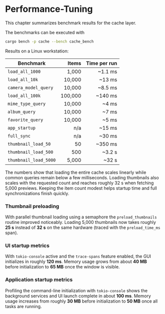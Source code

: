 # Performance-Tuning

This chapter summarizes benchmark results for the cache layer.

The benchmarks can be executed with

```bash
cargo bench -p cache --bench cache_bench
```

Results on a Linux workstation:

| Benchmark | Items | Time per run |
|-----------|------:|-------------:|
| `load_all_1000` | 1,000 | ~1.1 ms |
| `load_all_10k` | 10,000 | ~13 ms |
| `camera_model_query` | 10,000 | ~8.5 ms |
| `load_all_100k` | 100,000 | ~140 ms |
| `mime_type_query` | 10,000 | ~4 ms |
| `album_query` | 10,000 | ~7 ms |
| `favorite_query` | 10,000 | ~5 ms |
| `app_startup` | n/a | ~15 ms |
| `full_sync` | n/a | ~30 ms |
| `thumbnail_load_50` | 50 | ~350 ms |
| `thumbnail_load_500` | 500 | ~3.2 s |
| `thumbnail_load_5000` | 5,000 | ~32 s |

The numbers show that loading the entire cache scales linearly while common
queries remain below a few milliseconds. Loading thumbnails also scales with the
requested count and reaches roughly 32&nbsp;s when fetching 5,000 previews.
Keeping the item count modest helps startup time and full synchronizations
finish quickly.

### Thumbnail preloading

With parallel thumbnail loading using a semaphore the `preload_thumbnails`
routine improved noticeably. Loading 5,000 thumbnails now takes roughly
**25&nbsp;s** instead of **32&nbsp;s** on the same hardware (traced with the
`preload_time_ms` span).

### UI startup metrics

With `tokio-console` active and the `trace-spans` feature enabled, the GUI
initializes in roughly **120&nbsp;ms**. Memory usage grows from about **40&nbsp;MB**
before initialization to **65&nbsp;MB** once the window is visible.

### Application startup metrics

Profiling the command-line initialization with `tokio-console` shows the
background services and UI launch complete in about **100&nbsp;ms**. Memory usage
increases from roughly **30&nbsp;MB** before initialization to **50&nbsp;MB**
once all tasks are running.
